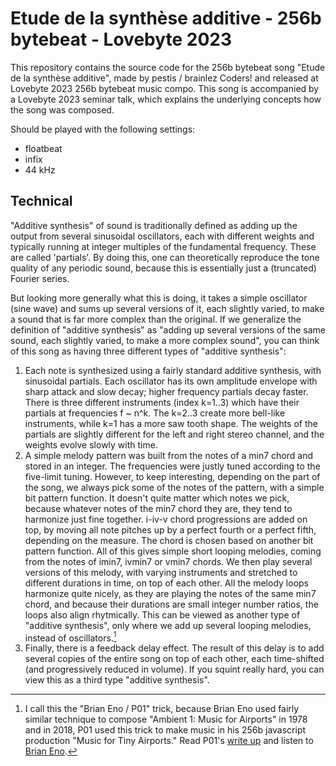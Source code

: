 # Etude de la synthèse additive - 256b bytebeat - Lovebyte 2023

This repository contains the source code for the 256b bytebeat song "Etude de la
synthèse additive", made by pestis / brainlez Coders! and released at Lovebyte
2023 256b bytebeat music compo. This song is accompanied by a Lovebyte 2023
seminar talk, which explains the underlying concepts how the song was composed.

Should be played with the following settings:
- floatbeat
- infix
- 44 kHz

## Technical

"Additive synthesis" of sound is traditionally defined as adding up the output
from several sinusoidal oscillators, each with different weights and typically
running at integer multiples of the fundamental frequency. These are called
'partials'. By doing this, one can theoretically reproduce the tone quality of
any periodic sound, because this is essentially just a (truncated) Fourier
series.

But looking more generally what this is doing, it takes a simple oscillator
(sine wave) and sums up several versions of it, each slightly varied, to make a
sound that is far more complex than the original. If we generalize the
definition of "additive synthesis" as "adding up several versions of the same
sound, each slightly varied, to make a more complex sound", you can think of
this song as having three different types of "additive synthesis":

1) Each note is synthesized using a fairly standard additive synthesis, with
   sinusoidal partials. Each oscillator has its own amplitude envelope with
   sharp attack and slow decay; higher frequency partials decay faster. There is
   three different instruments (index k=1..3) which have their partials at
   frequencies f ~ n^k. The k=2..3 create more bell-like instruments, while k=1
   has a more saw tooth shape. The weights of the partials are slightly
   different for the left and right stereo channel, and the weights evolve
   slowly with time.
2) A simple melody pattern was built from the notes of a min7 chord and stored
   in an integer. The frequencies were justly tuned according to the five-limit
   tuning. However, to keep interesting, depending on the part of the song, we
   always pick some of the notes of the pattern, with a simple bit pattern
   function. It doesn't quite matter which notes we pick, because whatever notes
   of the min7 chord they are, they tend to harmonize just fine together. i-iv-v
   chord progressions are added on top, by moving all note pitches up by a
   perfect fourth or a perfect fifth, depending on the measure. The chord is
   chosen based on another bit pattern function. All of this gives simple short
   looping melodies, coming from the notes of imin7, ivmin7 or vmin7 chords. We
   then play several versions of this melody, with varying instruments and
   stretched to different durations in time, on top of each other. All the
   melody loops harmonize quite nicely, as they are playing the notes of the
   same min7 chord, and because their durations are small integer number ratios,
   the loops also align rhytmically. This can be viewed as another type of
   "additive synthesis", only where we add up several looping melodies, instead
   of oscillators.[^1]
3) Finally, there is a feedback delay effect. The result of this delay is to add
   several copies of the entire song on top of each other, each time-shifted
   (and progressively reduced in volume). If you squint really hard, you can
   view this as a third type "additive synthesis".

[^1]: I call this the "Brian Eno / P01" trick, because Brian Eno used fairly
    similar technique to compose "Ambient 1: Music for Airports" in 1978 and in
    2018, P01 used this trick to make music in his 256b javascript production
    "Music for Tiny Airports." Read P01's [write
    up](http://www.p01.org/music_for_tiny_airports/) and listen to [Brian
    Eno](https://www.youtube.com/watch?v=vNwYtllyt3Q).
